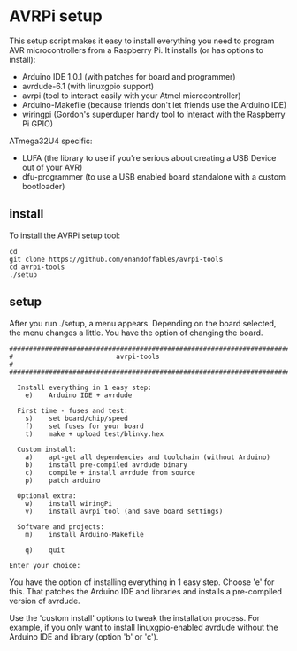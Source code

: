 AVRPi setup
===========

This setup script makes it easy to install everything you need to program AVR microcontrollers from a Raspberry Pi. It installs (or has options to install):

- Arduino IDE 1.0.1 (with patches for board and programmer)
- avrdude-6.1 (with linuxgpio support)
- avrpi (tool to interact easily with your Atmel microcontroller)
- Arduino-Makefile (because friends don't let friends use the Arduino IDE)
- wiringpi (Gordon's superduper handy tool to interact with the Raspberry Pi GPIO)

ATmega32U4 specific:

- LUFA (the library to use if you're serious about creating a USB Device out of your AVR)
- dfu-programmer (to use a USB enabled board standalone with a custom bootloader)

install
-------

To install the AVRPi setup tool:

	cd
	git clone https://github.com/onandoffables/avrpi-tools
	cd avrpi-tools
	./setup

setup
-----

After you run ./setup, a menu appears. Depending on the board selected, the menu changes a little. You have the option of changing the board.

	#######################################################################
	#                          avrpi-tools                                #
	#######################################################################
	
	  Install everything in 1 easy step:
	    e)    Arduino IDE + avrdude
	
	  First time - fuses and test:
	    s)    set board/chip/speed
	    f)    set fuses for your board
	    t)    make + upload test/blinky.hex
	
	  Custom install:
	    a)    apt-get all dependencies and toolchain (without Arduino)
	    b)    install pre-compiled avrdude binary
	    c)    compile + install avrdude from source
	    p)    patch arduino
	
	  Optional extra:
	    w)    install wiringPi
	    v)    install avrpi tool (and save board settings)
	
	  Software and projects:
	    m)    install Arduino-Makefile
	
	    q)    quit
	
	Enter your choice:


You have the option of installing everything in 1 easy step. Choose 'e' for this. That patches the Arduino IDE and libraries and installs a pre-compiled version of avrdude.

Use the 'custom install' options to tweak the installation process. For example, if you only want to install linuxgpio-enabled avrdude without the Arduino IDE and library (option 'b' or 'c').
